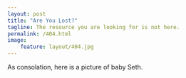 ```yaml
---
layout: post
title: "Are You Lost?"
tagline: The resource you are looking for is not here.
permalink: /404.html
image:
    feature: layout/404.jpg
---
```


As consolation, here is a picture of baby Seth.
